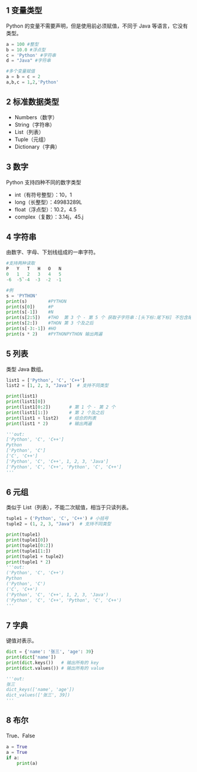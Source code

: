 ## 1 变量类型

Python 的变量不需要声明，但是使用前必须赋值，不同于 Java 等语言，它没有类型。

```python
a = 100 #整型
b = 10.0 #浮点型
c = 'Python' #字符串
d = "Java" #字符串

#多个变量赋值
a = b = c = 2
a,b,c = 1,2,'Python'
```

## 2 标准数据类型

* Numbers（数字）
* String（字符串）
* List（列表）
* Tuple（元组）
* Dictionary（字典）

## 3 数字

Python  支持四种不同的数字类型

* int（有符号整型）：10，1
* long（长整型）：49983289L
* float（浮点型）：10.2，4.5
* complex（复数）：3.14j，45.j

## 4 字符串

由数字、字母、下划线组成的一串字符。

```python
#支持两种读取
P	Y	T	H	O	N
0	1	2	3	4	5
-6  -5`-4  -3  -2  -1

#例
s = 'PYTHON'
print(s)		#PYTHON
print(s[0])		#P 
print(s[-1])	#N
print(s[2:5])	#THO  第 3 个 - 第 5 个 获取子字符串：[头下标:尾下标] 不包含尾下标
print(s[2:])	#THON 第 3 个及之后 
print(s[-3:-1])	#HO 
print(s * 2)	#PYTHONPYTHON 输出两遍

```

## 5 列表

类型 Java 数组。

```python
list1 = ['Python', 'C', 'C++']
list2 = [1, 2, 3, "Java"]  # 支持不同类型

print(list1)
print(list1[0])
print(list1[0:2])		# 第 1 个 - 第 2 个
print(list1[1:])		# 第 2 个及之后 
print(list1 + list2)	# 组合的列表
print(list1 * 2)		# 输出两遍

'''out:
['Python', 'C', 'C++']
Python
['Python', 'C']
['C', 'C++']
['Python', 'C', 'C++', 1, 2, 3, 'Java']
['Python', 'C', 'C++', 'Python', 'C', 'C++']
'''
```

## 6 元组

类似于 List（列表），不能二次赋值，相当于只读列表。

```python
tuple1 = ('Python', 'C', 'C++') # 小括号
tuple2 = (1, 2, 3, "Java")  # 支持不同类型

print(tuple1)
print(tuple1[0])
print(tuple1[0:2])
print(tuple1[1:])
print(tuple1 + tuple2)
print(tuple1 * 2)
'''out:
('Python', 'C', 'C++')
Python
('Python', 'C')
('C', 'C++')
('Python', 'C', 'C++', 1, 2, 3, 'Java')
('Python', 'C', 'C++', 'Python', 'C', 'C++')
'''
```

## 7 字典

键值对表示。

```python
dict = {'name': '张三', 'age': 39}
print(dict['name'])
print(dict.keys())   # 输出所有的 key
print(dict.values()) # 输出所有的 value

'''out:
张三
dict_keys(['name', 'age'])
dict_values(['张三', 39])
'''
```

## 8 布尔

True、False

```python
a = True
a = True
if a:
    print(a)
```

